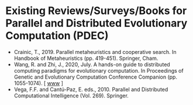 # Existing Reviews/Surveys/Books for Parallel and Distributed Evolutionary Computation (PDEC)

* Crainic, T., 2019. Parallel metaheuristics and cooperative search. In Handbook of Metaheuristics (pp. 419-451). Springer, Cham.
* Wang, R. and Zhi, J., 2020, July. A hands-on guide to distributed computing paradigms for evolutionary computation. In Proceedings of Genetic and Evolutionary Computation Conference Companion (pp. 1055-1074). [ [www](https://dl.acm.org/doi/abs/10.1145/3377929.3389880) ]
* Vega, F.F. and Cantú-Paz, E. eds., 2010. Parallel and Distributed Computational Intelligence (Vol. 269). Springer.
